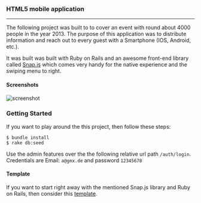 ### HTML5 mobile application
---
The following project was built to to cover an event with round about 4000 people in the year 2013. The purpose of this application was to distribute information and reach out to every guest with a Smartphone (IOS, Android, etc.).

It was built was built with Ruby on Rails and an awesome front-end library called [Snap.js][1] which comes very handy for the native experience and the swiping menu to right.

#### Screenshots

![screenshot](https://raw.github.com/iNeedCode/ijtema/master/screenshot1.gif?token=566286__eyJzY29wZSI6IlJhd0Jsb2I6aU5lZWRDb2RlL2lqdGVtYS9tYXN0ZXIvc2NyZWVuc2hvdDEuZ2lmIiwiZXhwaXJlcyI6MTM4NTg0ODYwOX0%3D--06267bef1e42a6a0cb071382464feb1a1e421703)

### Getting Started
If you want to play around the this project, then follow these steps:

```
$ bundle install 
$ rake db:seed
```

Use the admin features over the the following relative url path `/auth/login`. Credentials are Email: `a@gmx.de` and password `12345678`

#### Template
If you want to start right away with the mentioned Snap.js library and Ruby on Rails, then consider this [template][2].

[1]: https://github.com/jakiestfu/Snap.js
[2]: https://github.com/codeshifter/SnapJsRailsTemplate
